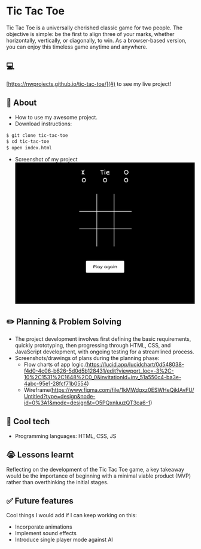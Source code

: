# Tic Tac Toe
Tic Tac Toe is a universally cherished classic game for two people. The objective is simple: be the first to align three of your marks, whether horizontally, vertically, or diagonally, to win. As a browser-based version, you can enjoy this timeless game anytime and anywhere.

## :computer: 
[https://nwprojects.github.io/tic-tac-toe/](#) to see my live project!

## :page_facing_up: About
- How to use my awesome project.
- Download instructions:
```zsh
$ git clone tic-tac-toe
$ cd tic-tac-toe
$ open index.html
```
- Screenshot of my project
 ![screenshot of my project](3E6E806C-1E10-416E-8B6F-7B8A23ED55E6.png)

## :pencil2: Planning & Problem Solving
- The project development involves first defining the basic requirements, quickly prototyping, then progressing through HTML, CSS, and JavaScript development, with ongoing testing for a streamlined process.
- Screenshots/drawings of plans during the planning phase:
    - Flow charts of app logic.(https://lucid.app/lucidchart/0d548038-f4d0-4c06-b626-5d0d5b128431/edit?viewport_loc=-3%2C-10%2C1531%2C1648%2C0_0&invitationId=inv_51a550c4-ba3e-4abc-95e1-28fcf71b0554)
    - Wireframe(https://www.figma.com/file/1kMWdgxz0ESWHeQikIAvFU/Untitled?type=design&node-id=0%3A1&mode=design&t=O5PQxnluuzQT3ca6-1)

## :rocket: Cool tech
- Programming languages: HTML, CSS, JS

## :sob: Lessons learnt
Reflecting on the development of the Tic Tac Toe game, a key takeaway would be the importance of beginning with a minimal viable product (MVP) rather than overthinking the initial stages.

## :white_check_mark: Future features
Cool things I would add if I can keep working on this:
- Incorporate animations
- Implement sound effects
- Introduce single player mode against AI
